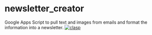 # newsletter_creator
Google Apps Script to pull text and images from emails and format the information into a newsletter. [![clasp](https://img.shields.io/badge/built%20with-clasp-4285f4.svg)](https://github.com/google/clasp)
